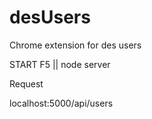 # desUsers
Chrome extension for des users

START
F5 || node server


Request

localhost:5000/api/users